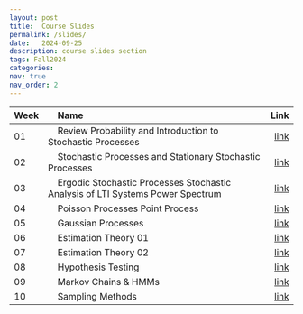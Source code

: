 ```yaml
---
layout: post
title:  Course Slides
permalink: /slides/
date:   2024-09-25
description: course slides section
tags: Fall2024
categories:
nav: true
nav_order: 2
---
```

| Week | &nbsp; &nbsp; Name                                                        | Link                                                                                     |
| :---- | :--------------------------------------------------------------------- | -----------------------------------------------------------------------------------------------------: |
| 01   | &nbsp; &nbsp; Review Probability and Introduction to Stochastic Processes &nbsp; &nbsp; | <a href='/assets/Fall2024/slides/Fall-2024-SP_Week_01_Review_Probability_Intro_SP.pdf'>link</a> |
| 02   | &nbsp; &nbsp; Stochastic Processes and Stationary Stochastic Processes &nbsp; &nbsp; | <a href='/assets/Fall2024/slides/Fall_2024-SP_Week_02_SSS_WSS_v2.pdf'>link</a> |
| 03   | &nbsp; &nbsp; Ergodic Stochastic Processes Stochastic Analysis of LTI Systems Power Spectrum &nbsp; &nbsp; | <a href='/assets/Fall2024/slides/Fall-2024-SP_Week_03_ESP_SLTI_PS.pdf'>link</a> |
| 04   | &nbsp; &nbsp; Poisson Processes Point Process &nbsp; &nbsp; | <a href='/assets/Fall2024/slides/Fall-2024-SP_Week_04_PP_PP.pdf'>link</a> |
| 05   | &nbsp; &nbsp; Gaussian Processes &nbsp; &nbsp; | <a href='/assets/Fall2024/slides/Fall-2024-SP_Week_05_GP.pdf'>link</a> |
| 06   | &nbsp; &nbsp; Estimation Theory 01 &nbsp; &nbsp; | <a href='/assets/Fall2024/slides/Fall-2024-SP_Week_06_ET.pdf'>link</a> |
| 07   | &nbsp; &nbsp; Estimation Theory 02 &nbsp; &nbsp; | <a href='/assets/Fall2024/slides/Fall-2024-SP_Week_07_ET2.pdf'>link</a> |
| 08   | &nbsp; &nbsp; Hypothesis Testing &nbsp; &nbsp; | <a href='/assets/Fall2024/slides/Fall-2024-SP_Week_08_HT.pdf'>link</a> |
| 09   | &nbsp; &nbsp; Markov Chains & HMMs &nbsp; &nbsp; | <a href='/assets/Fall2024/slides/Fall-2024-SP_Week_09_MC_HMM.pdf'>link</a> |
| 10   | &nbsp; &nbsp; Sampling Methods &nbsp; &nbsp; | <a href='/assets/Fall2024/slides/Fall-2024-SP_Week_10_SM.pdf'>link</a> |




